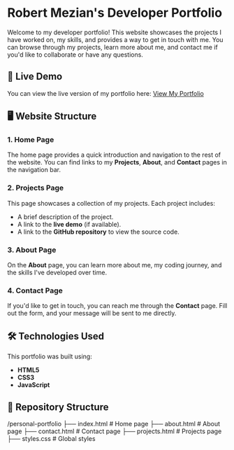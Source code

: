 # Robert Mezian's Developer Portfolio

Welcome to my developer portfolio! This website showcases the projects I have worked on, my skills, and provides a way to get in touch with me. You can browse through my projects, learn more about me, and contact me if you'd like to collaborate or have any questions.

## 🚀 Live Demo
You can view the live version of my portfolio here: [View My Portfolio]((https://github.com/ramezian1/portfolio))

## 🖥️ Website Structure

### 1. **Home Page**
The home page provides a quick introduction and navigation to the rest of the website. You can find links to my **Projects**, **About**, and **Contact** pages in the navigation bar.

### 2. **Projects Page**
This page showcases a collection of my projects. Each project includes:
- A brief description of the project.
- A link to the **live demo** (if available).
- A link to the **GitHub repository** to view the source code.

### 3. **About Page**
On the **About** page, you can learn more about me, my coding journey, and the skills I've developed over time.

### 4. **Contact Page**
If you'd like to get in touch, you can reach me through the **Contact** page. Fill out the form, and your message will be sent to me directly.

## 🛠️ Technologies Used
This portfolio was built using:
- **HTML5**
- **CSS3**
- **JavaScript**

## 📂 Repository Structure
/personal-portfolio ├── index.html # Home page ├── about.html # About page ├── contact.html # Contact page ├── projects.html # Projects page ├── styles.css # Global styles
